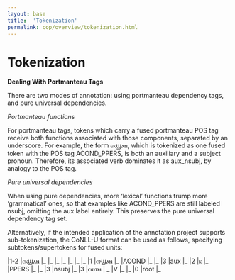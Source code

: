 ```yaml
---
layout: base
title:  'Tokenization'
permalink: cop/overview/tokenization.html
---
```


# Tokenization

**Dealing With Portmanteau Tags**

There are two modes of annotation: using portmanteau dependency tags, and pure universal dependencies.

*Portmanteau functions*

For portmanteau tags, tokens which carry a fused portmanteau POS tag receive both functions associated with those components, separated by an underscore. For example, the form ⲉⲕϣⲁⲛ, which is tokenized as one fused token with the POS tag ACOND_PPERS, is both an auxiliary and a subject pronoun. Therefore, its associated verb dominates it as aux_nsubj, by analogy to the POS tag.

*Pure universal dependencies*

When using pure dependencies, more ‘lexical’ functions trump more ‘grammatical’ ones, so that examples like ACOND_PPERS are still labeled nsubj, omitting the aux label entirely. This preserves the pure universal dependency tag set. 

Alternatively, if the intended application of the annotation project supports sub-tokenization, the CoNLL-U format can be used as follows, specifying subtokens/supertokens for fused units:

|1-2   |ⲉⲕϣⲁⲛ   	|_      	|_     	|_   	|_		|_   	|_	|_
|1     |ⲉⲣϣⲁⲛ   	|_   	|ACOND 	|_	|_   	|3   	|aux	|_
|2     |ⲕ   	|_    	|PPERS 	|_  	|_       	|3	|nsubj	|_
|3     |ⲥⲱⲧⲙ   |	_    	|V	|_	|_		|0   	|root	|_
